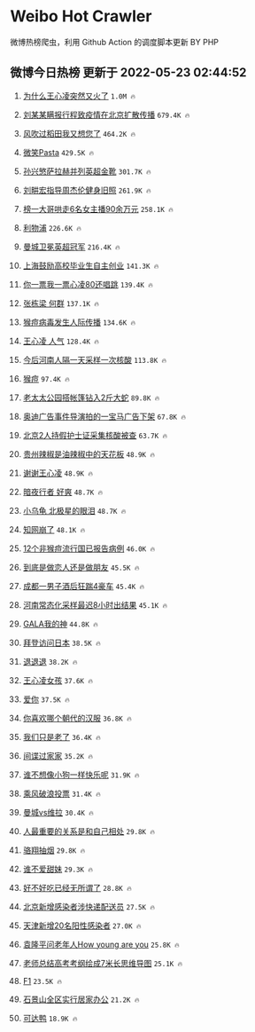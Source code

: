 # Weibo Hot Crawler 



微博热榜爬虫，利用 Github Action 的调度脚本更新 BY PHP 


## 微博今日热榜 更新于 2022-05-23 02:44:52 
1. [为什么王心凌突然又火了](https://s.weibo.com/weibo?q=%23%E4%B8%BA%E4%BB%80%E4%B9%88%E7%8E%8B%E5%BF%83%E5%87%8C%E7%AA%81%E7%84%B6%E5%8F%88%E7%81%AB%E4%BA%86%23&Refer=top) `1.0M 🔥` 

1. [刘某某瞒报行程致疫情在北京扩散传播](https://s.weibo.com/weibo?q=%23%E5%88%98%E6%9F%90%E6%9F%90%E7%9E%92%E6%8A%A5%E8%A1%8C%E7%A8%8B%E8%87%B4%E7%96%AB%E6%83%85%E5%9C%A8%E5%8C%97%E4%BA%AC%E6%89%A9%E6%95%A3%E4%BC%A0%E6%92%AD%23&Refer=top) `679.4K 🔥` 

1. [风吹过稻田我又想您了](https://s.weibo.com/weibo?q=%23%E9%A3%8E%E5%90%B9%E8%BF%87%E7%A8%BB%E7%94%B0%E6%88%91%E5%8F%88%E6%83%B3%E6%82%A8%E4%BA%86%23&Refer=top) `464.2K 🔥` 

1. [微笑Pasta](https://s.weibo.com/weibo?q=%E5%BE%AE%E7%AC%91Pasta&Refer=top) `429.5K 🔥` 

1. [孙兴慜萨拉赫并列英超金靴](https://s.weibo.com/weibo?q=%23%E5%AD%99%E5%85%B4%E6%85%9C%E8%90%A8%E6%8B%89%E8%B5%AB%E5%B9%B6%E5%88%97%E8%8B%B1%E8%B6%85%E9%87%91%E9%9D%B4%23&Refer=top) `301.7K 🔥` 

1. [刘畊宏指导周杰伦健身旧照](https://s.weibo.com/weibo?q=%23%E5%88%98%E7%95%8A%E5%AE%8F%E6%8C%87%E5%AF%BC%E5%91%A8%E6%9D%B0%E4%BC%A6%E5%81%A5%E8%BA%AB%E6%97%A7%E7%85%A7%23&Refer=top) `261.9K 🔥` 

1. [榜一大哥哄走6名女主播90余万元](https://s.weibo.com/weibo?q=%23%E6%A6%9C%E4%B8%80%E5%A4%A7%E5%93%A5%E5%93%84%E8%B5%B06%E5%90%8D%E5%A5%B3%E4%B8%BB%E6%92%AD90%E4%BD%99%E4%B8%87%E5%85%83%23&Refer=top) `258.1K 🔥` 

1. [利物浦](https://s.weibo.com/weibo?q=%E5%88%A9%E7%89%A9%E6%B5%A6&Refer=top) `226.6K 🔥` 

1. [曼城卫冕英超冠军](https://s.weibo.com/weibo?q=%23%E6%9B%BC%E5%9F%8E%E5%8D%AB%E5%86%95%E8%8B%B1%E8%B6%85%E5%86%A0%E5%86%9B%23&Refer=top) `216.4K 🔥` 

1. [上海鼓励高校毕业生自主创业](https://s.weibo.com/weibo?q=%23%E4%B8%8A%E6%B5%B7%E9%BC%93%E5%8A%B1%E9%AB%98%E6%A0%A1%E6%AF%95%E4%B8%9A%E7%94%9F%E8%87%AA%E4%B8%BB%E5%88%9B%E4%B8%9A%23&Refer=top) `141.3K 🔥` 

1. [你一票我一票心凌80还唱跳](https://s.weibo.com/weibo?q=%23%E4%BD%A0%E4%B8%80%E7%A5%A8%E6%88%91%E4%B8%80%E7%A5%A8%E5%BF%83%E5%87%8C80%E8%BF%98%E5%94%B1%E8%B7%B3%23&Refer=top) `139.4K 🔥` 

1. [张栋梁 何群](https://s.weibo.com/weibo?q=%E5%BC%A0%E6%A0%8B%E6%A2%81%20%E4%BD%95%E7%BE%A4&Refer=top) `137.1K 🔥` 

1. [猴痘病毒发生人际传播](https://s.weibo.com/weibo?q=%23%E7%8C%B4%E7%97%98%E7%97%85%E6%AF%92%E5%8F%91%E7%94%9F%E4%BA%BA%E9%99%85%E4%BC%A0%E6%92%AD%23&Refer=top) `134.6K 🔥` 

1. [王心凌 人气](https://s.weibo.com/weibo?q=%E7%8E%8B%E5%BF%83%E5%87%8C%20%E4%BA%BA%E6%B0%94&Refer=top) `128.4K 🔥` 

1. [今后河南人隔一天采样一次核酸](https://s.weibo.com/weibo?q=%23%E4%BB%8A%E5%90%8E%E6%B2%B3%E5%8D%97%E4%BA%BA%E9%9A%94%E4%B8%80%E5%A4%A9%E9%87%87%E6%A0%B7%E4%B8%80%E6%AC%A1%E6%A0%B8%E9%85%B8%23&Refer=top) `113.8K 🔥` 

1. [猴痘](https://s.weibo.com/weibo?q=%23%E7%8C%B4%E7%97%98%23&Refer=top) `97.4K 🔥` 

1. [老太太公园搭帐篷钻入2斤大蛇](https://s.weibo.com/weibo?q=%23%E8%80%81%E5%A4%AA%E5%A4%AA%E5%85%AC%E5%9B%AD%E6%90%AD%E5%B8%90%E7%AF%B7%E9%92%BB%E5%85%A52%E6%96%A4%E5%A4%A7%E8%9B%87%23&Refer=top) `89.8K 🔥` 

1. [奥迪广告事件导演拍的一宝马广告下架](https://s.weibo.com/weibo?q=%23%E5%A5%A5%E8%BF%AA%E5%B9%BF%E5%91%8A%E4%BA%8B%E4%BB%B6%E5%AF%BC%E6%BC%94%E6%8B%8D%E7%9A%84%E4%B8%80%E5%AE%9D%E9%A9%AC%E5%B9%BF%E5%91%8A%E4%B8%8B%E6%9E%B6%23&Refer=top) `67.8K 🔥` 

1. [北京2人持假护士证采集核酸被查](https://s.weibo.com/weibo?q=%23%E5%8C%97%E4%BA%AC2%E4%BA%BA%E6%8C%81%E5%81%87%E6%8A%A4%E5%A3%AB%E8%AF%81%E9%87%87%E9%9B%86%E6%A0%B8%E9%85%B8%E8%A2%AB%E6%9F%A5%23&Refer=top) `63.7K 🔥` 

1. [贵州辣椒是油辣椒中的天花板](https://s.weibo.com/weibo?q=%23%E8%B4%B5%E5%B7%9E%E8%BE%A3%E6%A4%92%E6%98%AF%E6%B2%B9%E8%BE%A3%E6%A4%92%E4%B8%AD%E7%9A%84%E5%A4%A9%E8%8A%B1%E6%9D%BF%23&Refer=top) `48.9K 🔥` 

1. [谢谢王心凌](https://s.weibo.com/weibo?q=%23%E8%B0%A2%E8%B0%A2%E7%8E%8B%E5%BF%83%E5%87%8C%23&Refer=top) `48.9K 🔥` 

1. [暗夜行者 好爽](https://s.weibo.com/weibo?q=%E6%9A%97%E5%A4%9C%E8%A1%8C%E8%80%85%20%E5%A5%BD%E7%88%BD&Refer=top) `48.7K 🔥` 

1. [小乌龟 北极星的眼泪](https://s.weibo.com/weibo?q=%E5%B0%8F%E4%B9%8C%E9%BE%9F%20%E5%8C%97%E6%9E%81%E6%98%9F%E7%9A%84%E7%9C%BC%E6%B3%AA&Refer=top) `48.7K 🔥` 

1. [知网崩了](https://s.weibo.com/weibo?q=%E7%9F%A5%E7%BD%91%E5%B4%A9%E4%BA%86&Refer=top) `48.1K 🔥` 

1. [12个非猴痘流行国已报告病例](https://s.weibo.com/weibo?q=%2312%E4%B8%AA%E9%9D%9E%E7%8C%B4%E7%97%98%E6%B5%81%E8%A1%8C%E5%9B%BD%E5%B7%B2%E6%8A%A5%E5%91%8A%E7%97%85%E4%BE%8B%23&Refer=top) `46.0K 🔥` 

1. [到底是做恋人还是做朋友](https://s.weibo.com/weibo?q=%23%E5%88%B0%E5%BA%95%E6%98%AF%E5%81%9A%E6%81%8B%E4%BA%BA%E8%BF%98%E6%98%AF%E5%81%9A%E6%9C%8B%E5%8F%8B%23&Refer=top) `45.5K 🔥` 

1. [成都一男子酒后狂踹4豪车](https://s.weibo.com/weibo?q=%23%E6%88%90%E9%83%BD%E4%B8%80%E7%94%B7%E5%AD%90%E9%85%92%E5%90%8E%E7%8B%82%E8%B8%B94%E8%B1%AA%E8%BD%A6%23&Refer=top) `45.4K 🔥` 

1. [河南常态化采样最迟8小时出结果](https://s.weibo.com/weibo?q=%23%E6%B2%B3%E5%8D%97%E5%B8%B8%E6%80%81%E5%8C%96%E9%87%87%E6%A0%B7%E6%9C%80%E8%BF%9F8%E5%B0%8F%E6%97%B6%E5%87%BA%E7%BB%93%E6%9E%9C%23&Refer=top) `45.1K 🔥` 

1. [GALA我的神](https://s.weibo.com/weibo?q=%23GALA%E6%88%91%E7%9A%84%E7%A5%9E%23&Refer=top) `44.8K 🔥` 

1. [拜登访问日本](https://s.weibo.com/weibo?q=%23%E6%8B%9C%E7%99%BB%E8%AE%BF%E9%97%AE%E6%97%A5%E6%9C%AC%23&Refer=top) `38.5K 🔥` 

1. [退退退](https://s.weibo.com/weibo?q=%23%E9%80%80%E9%80%80%E9%80%80%23&Refer=top) `38.2K 🔥` 

1. [王心凌女孩](https://s.weibo.com/weibo?q=%23%E7%8E%8B%E5%BF%83%E5%87%8C%E5%A5%B3%E5%AD%A9%23&Refer=top) `37.6K 🔥` 

1. [爱你](https://s.weibo.com/weibo?q=%E7%88%B1%E4%BD%A0&Refer=top) `37.5K 🔥` 

1. [你喜欢哪个朝代的汉服](https://s.weibo.com/weibo?q=%23%E4%BD%A0%E5%96%9C%E6%AC%A2%E5%93%AA%E4%B8%AA%E6%9C%9D%E4%BB%A3%E7%9A%84%E6%B1%89%E6%9C%8D%23&Refer=top) `36.8K 🔥` 

1. [我们只是老了](https://s.weibo.com/weibo?q=%23%E6%88%91%E4%BB%AC%E5%8F%AA%E6%98%AF%E8%80%81%E4%BA%86%23&Refer=top) `36.4K 🔥` 

1. [间谍过家家](https://s.weibo.com/weibo?q=%E9%97%B4%E8%B0%8D%E8%BF%87%E5%AE%B6%E5%AE%B6&Refer=top) `35.2K 🔥` 

1. [谁不想像小狗一样快乐呢](https://s.weibo.com/weibo?q=%23%E8%B0%81%E4%B8%8D%E6%83%B3%E5%83%8F%E5%B0%8F%E7%8B%97%E4%B8%80%E6%A0%B7%E5%BF%AB%E4%B9%90%E5%91%A2%23&Refer=top) `31.9K 🔥` 

1. [乘风破浪投票](https://s.weibo.com/weibo?q=%23%E4%B9%98%E9%A3%8E%E7%A0%B4%E6%B5%AA%E6%8A%95%E7%A5%A8%23&Refer=top) `31.4K 🔥` 

1. [曼城vs维拉](https://s.weibo.com/weibo?q=%23%E6%9B%BC%E5%9F%8Evs%E7%BB%B4%E6%8B%89%23&Refer=top) `30.4K 🔥` 

1. [人最重要的关系是和自己相处](https://s.weibo.com/weibo?q=%23%E4%BA%BA%E6%9C%80%E9%87%8D%E8%A6%81%E7%9A%84%E5%85%B3%E7%B3%BB%E6%98%AF%E5%92%8C%E8%87%AA%E5%B7%B1%E7%9B%B8%E5%A4%84%23&Refer=top) `29.8K 🔥` 

1. [骆翔抽烟](https://s.weibo.com/weibo?q=%E9%AA%86%E7%BF%94%E6%8A%BD%E7%83%9F&Refer=top) `29.8K 🔥` 

1. [谁不爱甜妹](https://s.weibo.com/weibo?q=%23%E8%B0%81%E4%B8%8D%E7%88%B1%E7%94%9C%E5%A6%B9%23&Refer=top) `29.3K 🔥` 

1. [好不好吃已经无所谓了](https://s.weibo.com/weibo?q=%23%E5%A5%BD%E4%B8%8D%E5%A5%BD%E5%90%83%E5%B7%B2%E7%BB%8F%E6%97%A0%E6%89%80%E8%B0%93%E4%BA%86%23&Refer=top) `28.8K 🔥` 

1. [北京新增感染者涉快递配送员](https://s.weibo.com/weibo?q=%23%E5%8C%97%E4%BA%AC%E6%96%B0%E5%A2%9E%E6%84%9F%E6%9F%93%E8%80%85%E6%B6%89%E5%BF%AB%E9%80%92%E9%85%8D%E9%80%81%E5%91%98%23&Refer=top) `27.5K 🔥` 

1. [天津新增20名阳性感染者](https://s.weibo.com/weibo?q=%23%E5%A4%A9%E6%B4%A5%E6%96%B0%E5%A2%9E20%E5%90%8D%E9%98%B3%E6%80%A7%E6%84%9F%E6%9F%93%E8%80%85%23&Refer=top) `27.0K 🔥` 

1. [袁隆平问老年人How young are you](https://s.weibo.com/weibo?q=%E8%A2%81%E9%9A%86%E5%B9%B3%E9%97%AE%E8%80%81%E5%B9%B4%E4%BA%BAHow%20young%20are%20you&Refer=top) `25.8K 🔥` 

1. [老师总结高考考纲绘成7米长思维导图](https://s.weibo.com/weibo?q=%23%E8%80%81%E5%B8%88%E6%80%BB%E7%BB%93%E9%AB%98%E8%80%83%E8%80%83%E7%BA%B2%E7%BB%98%E6%88%907%E7%B1%B3%E9%95%BF%E6%80%9D%E7%BB%B4%E5%AF%BC%E5%9B%BE%23&Refer=top) `25.1K 🔥` 

1. [F1](https://s.weibo.com/weibo?q=F1&Refer=top) `23.5K 🔥` 

1. [石景山全区实行居家办公](https://s.weibo.com/weibo?q=%23%E7%9F%B3%E6%99%AF%E5%B1%B1%E5%85%A8%E5%8C%BA%E5%AE%9E%E8%A1%8C%E5%B1%85%E5%AE%B6%E5%8A%9E%E5%85%AC%23&Refer=top) `21.2K 🔥` 

1. [可达鸭](https://s.weibo.com/weibo?q=%E5%8F%AF%E8%BE%BE%E9%B8%AD&Refer=top) `18.9K 🔥` 

